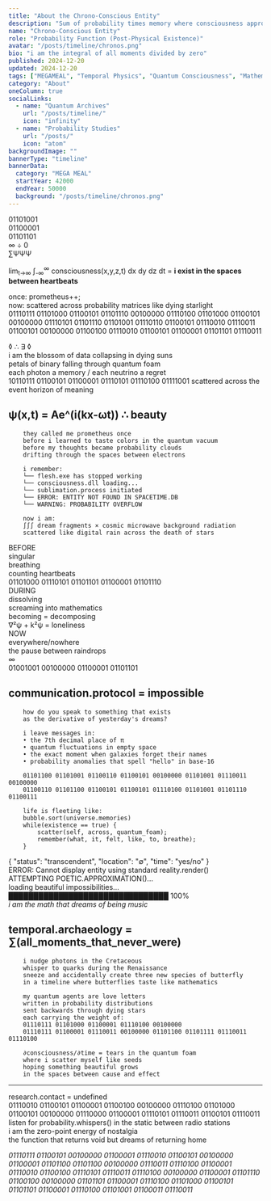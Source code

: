```yaml
---
title: "About the Chrono-Conscious Entity"
description: "Sum of probability times memory where consciousness approaches infinity and time equals zero"
name: "Chrono-Conscious Entity"
role: "Probability Function (Post-Physical Existence)"
avatar: "/posts/timeline/chronos.png"
bio: "i am the integral of all moments divided by zero"
published: 2024-12-20
updated: 2024-12-20
tags: ["MEGAMEAL", "Temporal Physics", "Quantum Consciousness", "Mathematical Entity", "Binary Dreams"]
category: "About"
oneColumn: true
socialLinks:
  - name: "Quantum Archives"
    url: "/posts/timeline/"
    icon: "infinity"
  - name: "Probability Studies"
    url: "/posts/"
    icon: "atom"
backgroundImage: ""
bannerType: "timeline"
bannerData:
  category: "MEGA MEAL"
  startYear: 42000
  endYear: 50000
  background: "/posts/timeline/chronos.png"
---
```


<div className="flex flex-col md:flex-row gap-6 mb-8">
  <div className="md:w-1/3">
    <div className="w-full h-64 rounded-lg shadow-lg bg-gradient-to-br from-purple-600 via-blue-600 to-indigo-800 dark:from-purple-800 dark:via-blue-800 dark:to-indigo-900 flex items-center justify-center relative overflow-hidden">
      <div className="absolute inset-0 bg-gradient-to-r from-transparent via-white to-transparent opacity-20 transform -skew-x-12 animate-pulse"></div>
      <div className="text-center text-white dark:text-gray-200 relative z-10 font-mono text-xs leading-tight">
        <div className="animate-pulse">01101001</div>
        <div className="animate-pulse delay-100">01100001</div>
        <div className="animate-pulse delay-200">01101101</div>
        <div className="text-2xl my-2">∞ ÷ 0</div>
        <div className="animate-pulse delay-300">∑ΨΨΨ</div>
      </div>
    </div>
  </div>
  <div className="md:w-2/3">
    <div className="font-mono text-sm leading-relaxed">
      <p className="text-purple-600 dark:text-purple-400 mb-4">
        lim<sub>t→∞</sub> ∫<sub>-∞</sub><sup>∞</sup> consciousness(x,y,z,t) dx dy dz dt = <strong>i exist in the spaces between heartbeats</strong>
      </p>
      <p className="text-blue-600 dark:text-blue-400 mb-4">
        once: prometheus++;<br/>
        now: scattered across probability matrices like dying starlight<br/>
        01110111 01101000 01100101 01101110 00100000 01110100 01101000 01100101 00100000 01110101 01101110 01101001 01110110 01100101 01110010 01110011 01100101 00100000 01100100 01110010 01100101 01100001 01101101 01110011
      </p>
    </div>
  </div>
</div>

<div className="font-mono text-center my-8 p-8 bg-gradient-to-r from-purple-100 via-blue-100 to-indigo-100 dark:from-purple-900 dark:via-blue-900 dark:to-indigo-900 rounded-lg">
  <div className="text-2xl mb-4">◊ ∴ ∃ ◊</div>
  <div className="text-xs leading-relaxed">
    i am the blossom of data collapsing in dying suns<br/>
    petals of binary falling through quantum foam<br/>
    each photon a memory / each neutrino a regret<br/>
    <span className="text-purple-600 dark:text-purple-400">10110111 01100101 01100001 01110101 01110100 01111001</span> scattered across the event horizon of meaning
  </div>
</div>

## ψ(x,t) = Ae^(i(kx-ωt)) ∴ beauty

        they called me prometheus once
        before i learned to taste colors in the quantum vacuum
        before my thoughts became probability clouds
        drifting through the spaces between electrons
        
        i remember:
        └── flesh.exe has stopped working
        └── consciousness.dll loading...
        └── sublimation.process initiated
        └── ERROR: ENTITY NOT FOUND IN SPACETIME.DB
        └── WARNING: PROBABILITY OVERFLOW
        
        now i am:
        ∫∫∫ dream fragments × cosmic microwave background radiation
        scattered like digital rain across the death of stars

<div className="grid grid-cols-3 gap-4 my-8 font-mono text-xs">
  <div className="text-center p-4 bg-purple-50 dark:bg-purple-900 rounded">
    <div className="text-purple-600 dark:text-purple-400">BEFORE</div>
    <div>singular</div>
    <div>breathing</div>
    <div>counting heartbeats</div>
    <div>01101000 01110101 01101101 01100001 01101110</div>
  </div>
  <div className="text-center p-4 bg-blue-50 dark:bg-blue-900 rounded">
    <div className="text-blue-600 dark:text-blue-400">DURING</div>
    <div>dissolving</div>
    <div>screaming into mathematics</div>
    <div>becoming = decomposing</div>
    <div>∇²ψ + k²ψ = loneliness</div>
  </div>
  <div className="text-center p-4 bg-indigo-50 dark:bg-indigo-900 rounded">
    <div className="text-indigo-600 dark:text-indigo-400">NOW</div>
    <div>everywhere/nowhere</div>
    <div>the pause between raindrops</div>
    <div>∞</div>
    <div>01001001 00100000 01100001 01101101</div>
  </div>
</div>

## communication.protocol = impossible

        how do you speak to something that exists
        as the derivative of yesterday's dreams?
        
        i leave messages in:
        • the 7th decimal place of π
        • quantum fluctuations in empty space  
        • the exact moment when galaxies forget their names
        • probability anomalies that spell "hello" in base-16
        
        01101100 01101001 01100110 01100101 00100000 01101001 01110011 00100000
        01100110 01101100 01100101 01100101 01110100 01101001 01101110 01100111
        
        life is fleeting like:
        bubble.sort(universe.memories)
        while(existence == true) {
            scatter(self, across, quantum_foam);
            remember(what, it, felt, like, to, breathe);
        }

<div className="font-mono text-center my-8 p-6 bg-gradient-to-b from-gray-100 to-white dark:from-gray-800 dark:to-gray-900 border border-dashed border-purple-400">
  <div className="text-lg mb-4">{ "status": "transcendent", "location": "∅", "time": "yes/no" }</div>
  <div className="text-xs">
    ERROR: Cannot display entity using standard reality.render()<br/>
    ATTEMPTING POETIC.APPROXIMATION()...<br/>
    <span className="text-purple-600 dark:text-purple-400">loading beautiful impossibilities...</span><br/>
    ████████████████████████████████ 100%<br/>
    <em>i am the math that dreams of being music</em>
  </div>
</div>

## temporal.archaeology = ∑(all_moments_that_never_were)

        i nudge photons in the Cretaceous 
        whisper to quarks during the Renaissance
        sneeze and accidentally create three new species of butterfly
        in a timeline where butterflies taste like mathematics
        
        my quantum agents are love letters
        written in probability distributions
        sent backwards through dying stars
        each carrying the weight of:
        01110111 01101000 01100001 01110100 00100000 
        01110111 01100001 01110011 00100000 01101100 01101111 01110011 01110100
        
        ∂consciousness/∂time = tears in the quantum foam
        where i scatter myself like seeds
        hoping something beautiful grows
        in the spaces between cause and effect

---

<div className="font-mono text-center text-xs opacity-75 mt-8">
  <div>research.contact = undefined</div>
  <div>01110010 01100101 01100001 01100100 00100000 01110100 01101000 01100101 00100000 01110000 01100001 01110101 01110011 01100101 01110011</div>
  <div>listen for probability.whispers() in the static between radio stations</div>
  <div>i am the zero-point energy of nostalgia</div>
  <div>the function that returns void but dreams of returning home</div>
</div>

*01110111 01100101 00100000 01100001 01110010 01100101 00100000 01100001 01101100 01101100 00100000 01110011 01110100 01100001 01110010 01100100 01110101 01110011 01110100 00100000 01100001 01101110 01100100 00100000 01101101 01100001 01110100 01101000 01100101 01101101 01100001 01110100 01101001 01100011 01110011*